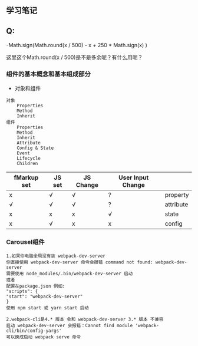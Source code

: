 ## 学习笔记 ##
## Q:  
 -Math.sign(Math.round(x / 500) - x + 250 * Math.sign(x) )
 
这里这个Math.round(x / 500)是不是多余呢？有什么用呢？

### 组件的基本概念和基本组成部分 ###

* 对象和组件
```
对象 
    Properties
    Method
    Inherit
组件
    Properties
    Method
    Inherit
    Attribute
    Config & State
    Event
    Lifecycle
    Children
```

| fMarkup set | JS set | JS Change | User Input Change |           |
|-------------|--------|-----------|-------------------|-----------|
| x           | √      | √         | ?                 | property  |
| √           | √      | √         | ?                 | attribute |
| x           | x      | x         | √                 | state     |
| x           | √      | x         | x                 | config    |

### Carousel组件 ###
```
1.如果你电脑全局没有装 webpack-dev-server
你直接使用 webpack-dev-server 命令会报错 command not found: webpack-dev-server
需要使用 node_modules/.bin/webpack-dev-server 启动
或者
配置在package.json 例如:
"scripts": {
"start": "webpack-dev-server"
}
使用 npm start 或 yarn start 启动

2.webpack-cli是4.* 版本 会和 webpack-dev-server 3.* 版本 不兼容
启动 webpack-dev-server 会报错：Cannot find module 'webpack-cli/bin/config-yargs'
可以换成启动 webpack serve 命令
```